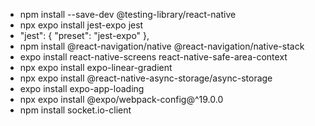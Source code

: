 - npm install --save-dev @testing-library/react-native
- npx expo install jest-expo jest
- "jest": {
  "preset": "jest-expo"
  },
- npm install @react-navigation/native @react-navigation/native-stack
- expo install react-native-screens react-native-safe-area-context
- npx expo install expo-linear-gradient
- npx expo install @react-native-async-storage/async-storage
- expo install expo-app-loading
- npx expo install @expo/webpack-config@^19.0.0
- npm install socket.io-client
